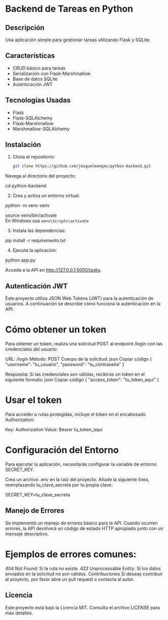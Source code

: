 # Backend de Tareas en Python

## Descripción
Una aplicación simple para gestionar tareas utilizando Flask y SQLite.

## Características
- CRUD básico para tareas
- Serialización con Flask-Marshmallow
- Base de datos SQLite
- Autenticación JWT

## Tecnologías Usadas
- Flask
- Flask-SQLAlchemy
- Flask-Marshmallow
- Marshmallow-SQLAlchemy

## Instalación
1. Clona el repositorio:
   ```bash
   git clone https://github.com/jmiguelmangas/python-backend.git
Navega al directorio del proyecto:

cd python-backend

2. Crea y activa un entorno virtual:

python -m venv venv

source venv/bin/activate  
En Windows usa `venv\Scripts\activate`

3. Instala las dependencias:

pip install -r requirements.txt

4. Ejecuta la aplicación:

python app.py

Accede a la API en http://127.0.0.1:5000/tasks.

## Autenticación JWT

Este proyecto utiliza JSON Web Tokens (JWT) para la autenticación de usuarios. A continuación se describe cómo funciona la autenticación en la API:

# Cómo obtener un token
Para obtener un token, realiza una solicitud POST al endpoint /login con las credenciales del usuario:

URL: /login
Método: POST
Cuerpo de la solicitud:
json
Copiar código
{
    "username": "tu_usuario",
    "password": "tu_contraseña"
}

Respuesta:
Si las credenciales son válidas, recibirás un token en el siguiente formato:
json
Copiar código
{
    "access_token": "tu_token_aquí"
}

# Usar el token
Para acceder a rutas protegidas, incluye el token en el encabezado Authorization:

Key: Authorization
Value: Bearer tu_token_aquí

# Configuración del Entorno
Para ejecutar la aplicación, necesitarás configurar la variable de entorno SECRET_KEY.

Crea un archivo .env en la raíz del proyecto.
Añade la siguiente línea, reemplazando tu_clave_secreta por tu propia clave:

SECRET_KEY=tu_clave_secreta

## Manejo de Errores
Se implementó un manejo de errores básico para la API. Cuando ocurren errores, la API devolverá un código de estado HTTP apropiado junto con un mensaje descriptivo.

# Ejemplos de errores comunes:

404 Not Found: Si la ruta no existe.
422 Unprocessable Entity: Si los datos enviados en la solicitud no son válidos.
Contribuciones
Si deseas contribuir al proyecto, por favor abre un pull request o contacta al autor.

## Licencia
Este proyecto está bajo la Licencia MIT. Consulta el archivo LICENSE para más detalles.

